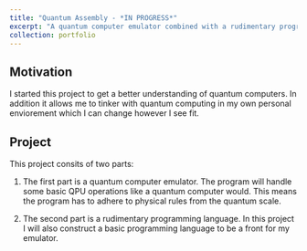 ```yaml
---
title: "Quantum Assembly - *IN PROGRESS*"
excerpt: "A quantum computer emulator combined with a rudimentary programming language. <br/><img src='/images/quantum_chip_dalle_500x500.jpg' style='float: left; margin: 10px;'>Quantum Chip, made by dall-e"
collection: portfolio
---
```


Motivation
----
I started this project to get a better understanding of quantum computers. In addition it allows me to tinker with quantum computing in my own personal enviorement which I can change however I see fit.

Project
----
This project consits of two parts:

1. The first part is a quantum computer emulator. The program will handle some basic QPU operations like a quantum computer would. This means the program has to adhere to physical rules from the quantum scale. 

1. The second part is a rudimentary programming language. In this project I will also construct a basic programming language to be a front for my emulator. 
